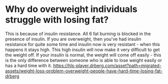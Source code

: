 # Why do overweight individuals struggle with losing fat?

This is because of insulin resistance. All 6 fat burning is blocked in the presence of insulin. If you are overweight, then you've had insulin resistance for quite some time and insulin now is very resistant - when this happens it stays high. This high insulin will now make it very difficult to get the weight off. If your insulin is normal, the weight will come off easily - this is the only difference between someone who is able to lose weight easily or has a hard time with it. https://hls-player.drberg.com/asset?path=migrated-assets/weight-loss-problem-overweight-people-have-hard-time-losing-fat-drberg
